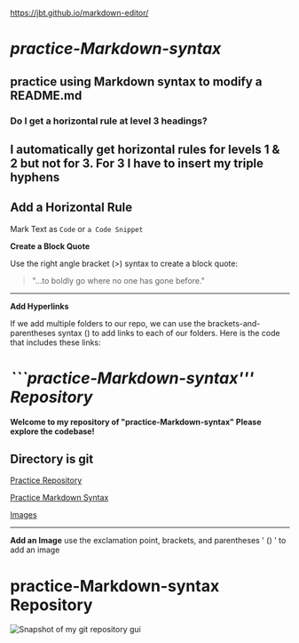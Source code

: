 https://jbt.github.io/markdown-editor/

# *practice-Markdown-syntax*

## **practice using Markdown syntax to modify a README.md**

### Do I get  a horizontal rule at level 3 headings?
I automatically get horizontal rules for levels 1 & 2 but not for 3. For 3 I have to insert my triple hyphens 
---
Add a Horizontal Rule
---
Mark Text as `Code` or ```a Code Snippet```

**Create a Block Quote**

Use the right angle bracket (>) syntax to create a block quote:  
>"...to boldly go where no one has gone before."
---

**Add Hyperlinks**

If we add multiple folders to our repo, we can use the brackets-and-parentheses syntax ([<text>](<link>)) to add links to each of our folders. Here is the code that includes these links:

# *```practice-Markdown-syntax''' Repository*

**Welcome to my repository of "practice-Markdown-syntax" Please explore the codebase!**


## Directory is git

[Practice Repository]("C:\Users\dwigh\Desktop\FinTech-Workspace\git\Practice_Repository")

[Practice Markdown Syntax]("C:\Users\dwigh\Desktop\FinTech-Workspace\git\practice-Markdown-syntax")

[Images]("C:\Users\dwigh\Desktop\FinTech-Workspace\git\practice-Markdown-syntax\images")

---
**Add an Image**
use the exclamation point, brackets, and parentheses ' (![<alt text>](<url>)) ' to add an image

# practice-Markdown-syntax Repository
![Snapshot of my git repository gui]("C:\Users\dwigh\Desktop\FinTech-Workspace\git\practice-Markdown-syntax\images\practice_markdown_syntax_repository.png")





